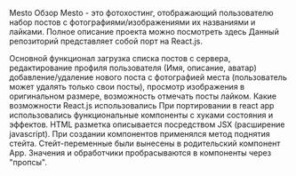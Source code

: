 Mesto
Обзор
Mesto - это фотохостинг, отображающий пользователю набор постов с фотографиями/изображениями их названиями и лайками.
Полное описание проекта можно посмотреть здесь
Данный репозиторий представляет собой порт на React.js.

Основной функционал
загрузка списка постов с сервера,
редактирование профиля пользователя (Имя, описание, аватар)
добавление/удаление нового поста с фотографией места (пользователь может удалять только свои посты),
просмотр изображения в оригинальном размере,
возможность отмечать посты лайком.
Какие возможности React.js использовались
При портировании в react app использовались функциональные компоненты с хуками состояния и эффектов.
HTML разметка описывается посредством JSX (расширение javascript).
При создании компонентов применялся метод поднятия стейта. Стейт-переменные были вынесены в родительский компонент App. Значения и обработчики пробрасываются в компоненты через "пропсы".